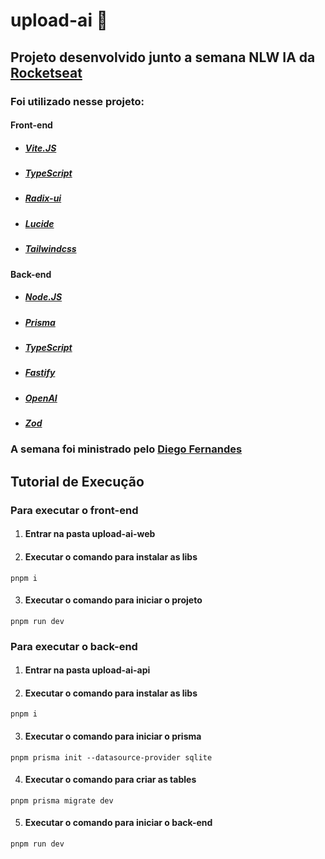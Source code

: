 # upload-ai :moyai:

## Projeto desenvolvido junto a semana NLW IA da [Rocketseat](https://rocketseat.com.br/nlw)



### Foi utilizado nesse projeto:


#### Front-end
* ##### [Vite.JS](https://vitejs.dev)

* ##### [TypeScript](https://www.typescriptlang.org)

* ##### [Radix-ui](https://www.radix-ui.com)

* ##### [Lucide](https://lucide.dev)

* ##### [Tailwindcss](https://tailwindcss.com)



#### Back-end

* ##### [Node.JS](https://nodejs.org/en)

* ##### [Prisma](https://www.prisma.io)

* ##### [TypeScript](https://www.typescriptlang.org)

* ##### [Fastify](https://fastify.dev)

* ##### [OpenAI](https://openai.com)

* ##### [Zod](https://zod.dev)

### A semana foi ministrado pelo [Diego Fernandes](https://github.com/diego3g)



## Tutorial de Execução

### Para executar o front-end

1. #### Entrar na pasta upload-ai-web

2. #### Executar o comando para instalar as libs


```pnpm i```

3. #### Executar o comando para iniciar o projeto

```pnpm run dev```



### Para executar o back-end

1. #### Entrar na pasta upload-ai-api

2. #### Executar o comando para instalar as libs

```pnpm i```

3. #### Executar o comando para iniciar o prisma

```pnpm prisma init --datasource-provider sqlite```

4. #### Executar o comando para criar as tables

```pnpm prisma migrate dev```

5. #### Executar o comando para iniciar o back-end

```pnpm run dev```